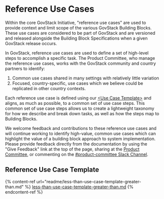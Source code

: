# Reference Use Cases

Within the core GovStack Initiative, "reference use cases" are used to provide context and limit scope of the various GovStack Building Blocks. These use cases are considered to be part of GovStack and are versioned and released alongside the Building Block Specifications when a given GovStack release occurs.

In GovStack, reference use cases are used to define a set of high-level steps to accomplish a specific task. The Product Committee, who manage the reference use cases, works with the GovStack community and country partners to identify:

1. Common use cases shared in many settings with relatively little variation
2. Focused, country-specific, use cases which we believe could be replicated in other country contexts.

Each reference use case is defined using our [\<Use Case Template>](readme/less-than-use-case-template-greater-than.md) and aligns, as much as possible, to a common set of use case steps. This common set of use case steps allows us to create a lightweight taxonomy for how we describe and break down tasks, as well as how the steps map to Building Blocks.

We welcome feedback and contributions to these reference use cases and will continue working to identify high-value, common use cases which can highlight the value of a building block approach to system implementation. Please provide feedback directly from the documentation by using the "Give Feedback" link at the top of the page, sharing at the [Product Committee](https://govstack-global.atlassian.net/wiki/spaces/GH/pages/35389443/Product+Committee), or commenting on the [#product-committee Slack Channel](https://govstack.slack.com/archives/C041133MVHU).

## Reference Use Case Template

{% content-ref url="readme/less-than-use-case-template-greater-than.md" %}
[less-than-use-case-template-greater-than.md](readme/less-than-use-case-template-greater-than.md)
{% endcontent-ref %}
